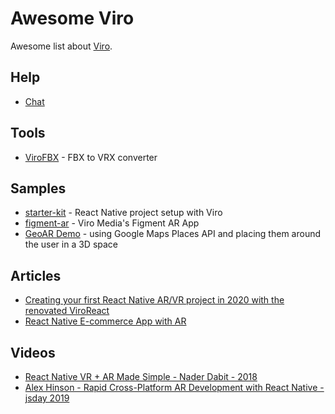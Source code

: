 # Awesome Viro

Awesome list about [Viro](https://github.com/virocommunity/viro).

## Help

- [Chat](https://discord.gg/YfxDBGTxvG)

## Tools

- [ViroFBX](https://github.com/ViroCommunity/ViroFBX) - FBX to VRX converter

## Samples

- [starter-kit](https://github.com/ViroCommunity/starter-kit) - React Native project setup with Viro
- [figment-ar](https://github.com/ViroCommunity/figment-ar) - Viro Media's Figment AR App
- [GeoAR Demo](https://github.com/ViroCommunity/geoar) - using Google Maps Places API and placing them around the user in a 3D space

## Articles

- [Creating your first React Native AR/VR project in 2020 with the renovated ViroReact](https://geovi.medium.com/creating-your-first-react-native-ar-vr-project-in-2020-with-the-renovated-viroreact-d62fa43b797b)
- [React Native E-commerce App with AR](https://medium.com/@ceballosmarandres/react-native-e-commerce-app-with-ar-24cace2f213a)

## Videos

- [React Native VR + AR Made Simple - Nader Dabit - 2018](https://www.youtube.com/watch?v=csgMNguUjDU)
- [Alex Hinson - Rapid Cross-Platform AR Development with React Native - jsday 2019](https://www.youtube.com/watch?v=g0EGEnL9f4Q)
